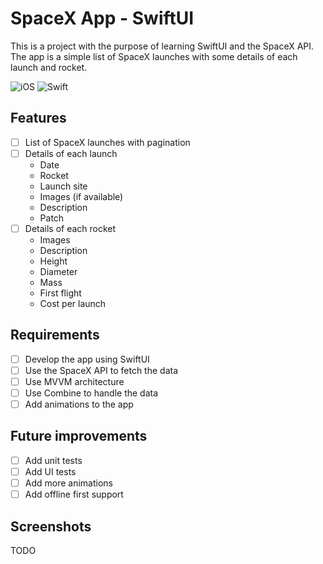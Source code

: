 # SpaceX App - SwiftUI

This is a project with the purpose of learning SwiftUI and the SpaceX API. The app is a simple list of SpaceX launches with some details of each launch and rocket.

![iOS](https://img.shields.io/badge/iOS-000000?style=for-the-badge&logo=ios&logoColor=white) ![Swift](https://img.shields.io/badge/swift-F54A2A?style=for-the-badge&logo=swift&logoColor=white)


## Features

- [ ] List of SpaceX launches with pagination
- [ ] Details of each launch
  - Date
  - Rocket
  - Launch site
  - Images (if available)
  - Description
  - Patch
- [ ] Details of each rocket
  - Images
  - Description
  - Height
  - Diameter
  - Mass
  - First flight
  - Cost per launch

## Requirements

- [ ] Develop the app using SwiftUI
- [ ] Use the SpaceX API to fetch the data
- [ ] Use MVVM architecture
- [ ] Use Combine to handle the data
- [ ] Add animations to the app

## Future improvements

- [ ] Add unit tests
- [ ] Add UI tests
- [ ] Add more animations
- [ ] Add offline first support

## Screenshots

TODO

